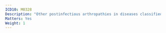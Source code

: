 ```yaml
---
ICD10: M0328
Description: "Other postinfectious arthropathies in diseases classified elsewhere: Other"
Matters: Yes
Weight: 1
---
```

